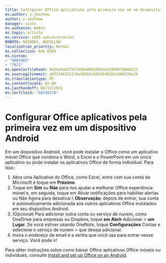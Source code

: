 ```yaml
---
title: Configurar Office aplicativos pela primeira vez em um dispositivo Android
ms.author: v-jmathew
author: v-jmathew
manager: scotv
ms.audience: Admin
ms.topic: article
ms.service: o365-administration
ROBOTS: NOINDEX, NOFOLLOW
localization_priority: Normal
ms.collection: Adm_O365
ms.custom:
- "9003965"
- "7021"
ms.openlocfilehash: 9e55a6a81fb5f493a00033b5ad338985f668b223
ms.sourcegitcommit: ab75f66355116e995b3cb5505465b31989339e28
ms.translationtype: MT
ms.contentlocale: pt-BR
ms.lasthandoff: 08/13/2021
ms.locfileid: "58330278"
---
```

# <a name="set-up-office-apps-for-the-first-time-on-an-android-device"></a>Configurar Office aplicativos pela primeira vez em um dispositivo Android

Em um dispositivo Android, você pode instalar o Office como um aplicativo móvel Office que combina o Word, o Excel e o PowerPoint em um único aplicativo ou pode instalar os aplicativos Office de forma individual. Para isso:

1. Abra uma Aplicativo do Office, como Excel, entre com sua conta da Microsoft e toque em **Próximo**.
2. Toque em **Sim** ou **Não** para nos ajudar a melhorar  Office experiência móvel e, em seguida, toque em Ativar notificações para habilitar alertas ou Não Agora para desativar.\ 
    **Observação**: depois de entrar, sua conta é automaticamente adicionada aos outros aplicativos Office instalados em seu dispositivo Android.
3. (Opcional) Para adicionar outra conta ou serviço de nuvem, como OneDrive para empresas ou Dropbox, toque **em Abrir** Adicionar  >  **um Lugar**. Se você estiver usando OneNote, toque **Configurações** Contas e selecione o serviço de nuvem  >  que deseja adicionar.
4. Insira o endereço de email e a senha que você usa para entrar nesse serviço. Você pode ir!

Para obter instruções sobre como baixar Office aplicativos Office móveis ou individuais, consulte [Install and set up Office on an Android](https://go.microsoft.com/fwlink/?linkid=2135287).
